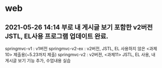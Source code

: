 # web
2021-05-26 14:14 부로 내 게시글 보기 포함한 v2버전 JSTL, EL사용 프로그램 업데이트 완료.
-------------------------------------------------------------------------------------
springmvc-v1 : v1버전
springmvc-v2-ex : v2버전, JSTL, EL 사용하지 않은 <과제10>  제출용(~5.23까지 제출)
springmvc-v2 : v2버젼, <과제11> JSTL, EL 사용, 내 게시글 보기 기능 추가, 수업내용 실습
